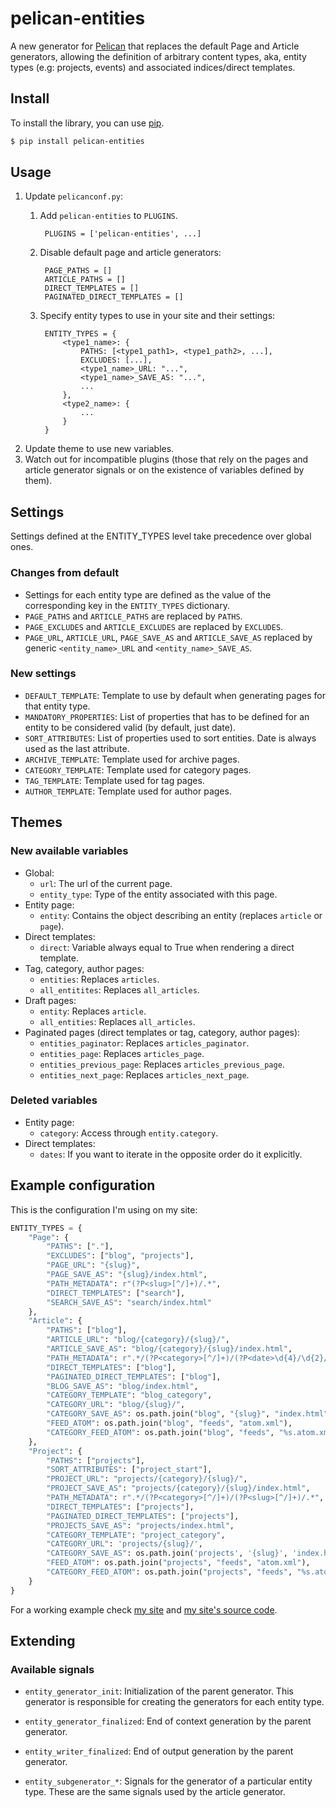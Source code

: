 # pelican-entities

A new generator for [Pelican](http://pelican.readthedocs.org/en/latest/) that
replaces the default Page and Article generators, allowing the definition of
arbitrary content types, aka, entity types (e.g: projects, events) and
associated indices/direct templates.

## Install

To install the library, you can use
[pip](http://www.pip-installer.org/en/latest/).

```bash
$ pip install pelican-entities
```


## Usage

1. Update `pelicanconf.py`:
    1. Add `pelican-entities` to `PLUGINS`.
            
            PLUGINS = ['pelican-entities', ...]

    2. Disable default page and article generators:
            
            PAGE_PATHS = []
            ARTICLE_PATHS = []
            DIRECT_TEMPLATES = []
            PAGINATED_DIRECT_TEMPLATES = []

    3. Specify entity types to use in your site and their settings:

            ENTITY_TYPES = {
                <type1_name>: {
                    PATHS: [<type1_path1>, <type1_path2>, ...],
                    EXCLUDES: [...],
                    <type1_name>_URL: "...",
                    <type1_name>_SAVE_AS: "...",
                    ...
                },
                <type2_name>: {
                    ...
                }
            }

2. Update theme to use new variables.
3. Watch out for incompatible plugins (those that rely on the pages and 
   article generator signals or on the existence of variables defined by
   them).


## Settings

Settings defined at the ENTITY_TYPES level take precedence over global
ones.

### Changes from default
* Settings for each entity type are defined as the value of the corresponding
  key in the `ENTITY_TYPES` dictionary.
* `PAGE_PATHS` and `ARTICLE_PATHS` are replaced by `PATHS`.
* `PAGE_EXCLUDES` and `ARTICLE_EXCLUDES` are replaced by `EXCLUDES`.
* `PAGE_URL`, `ARTICLE_URL`, `PAGE_SAVE_AS` and `ARTICLE_SAVE_AS` replaced by
  generic `<entity_name>_URL` and `<entity_name>_SAVE_AS`.

### New settings
* `DEFAULT_TEMPLATE`: Template to use by default when generating pages for
  that entity type.
* `MANDATORY_PROPERTIES`: List of properties that has to be defined for an
  entity to be considered valid (by default, just date).
* `SORT_ATTRIBUTES`: List of properties used to sort entities. Date is 
  always used as the last attribute.
* `ARCHIVE_TEMPLATE`: Template used for archive pages.
* `CATEGORY_TEMPLATE`: Template used for category pages.
* `TAG_TEMPLATE`: Template used for tag pages.
* `AUTHOR_TEMPLATE`: Template used for author pages.

## Themes

### New available variables

* Global:
    * `url`: The url of the current page.
    * `entity_type`: Type of the entity associated with this page.
* Entity page:
    * `entity`: Contains the object describing an entity (replaces `article`
       or `page`).
* Direct templates:
    * `direct`: Variable always equal to True when rendering a direct template.
* Tag, category, author pages:
    * `entities`: Replaces `articles`.
    * `all_entitites`: Replaces `all_articles`.
* Draft pages:
    * `entity`: Replaces `article`.
    * `all_entities`: Replaces `all_articles`.
* Paginated pages (direct templates or tag, category, author pages):
    * `entities_paginator`: Replaces `articles_paginator`.
    * `entities_page`: Replaces `articles_page`.
    * `entities_previous_page`: Replaces `articles_previous_page`.
    * `entities_next_page`: Replaces `articles_next_page`.

### Deleted variables
* Entity page:
    * `category`: Access through `entity.category`.
* Direct templates:
    * `dates`: If you want to iterate in the opposite order do it explicitly.

## Example configuration

This is the configuration I'm using on my site:

``` python
ENTITY_TYPES = {
    "Page": {
        "PATHS": ["."],
        "EXCLUDES": ["blog", "projects"],
        "PAGE_URL": "{slug}",
        "PAGE_SAVE_AS": "{slug}/index.html",
        "PATH_METADATA": r"(?P<slug>[^/]+)/.*",
        "DIRECT_TEMPLATES": ["search"],
        "SEARCH_SAVE_AS": "search/index.html"
    },
    "Article": {
        "PATHS": ["blog"],
        "ARTICLE_URL": "blog/{category}/{slug}/",
        "ARTICLE_SAVE_AS": "blog/{category}/{slug}/index.html",
        "PATH_METADATA": r".*/(?P<category>[^/]+)/(?P<date>\d{4}/\d{2}/\d{2})/(?P<slug>[^/]+)/.*",
        "DIRECT_TEMPLATES": ["blog"],
        "PAGINATED_DIRECT_TEMPLATES": ["blog"],
        "BLOG_SAVE_AS": "blog/index.html",
        "CATEGORY_TEMPLATE": "blog_category",
        "CATEGORY_URL": "blog/{slug}/",
        "CATEGORY_SAVE_AS": os.path.join("blog", "{slug}", "index.html"),
        "FEED_ATOM": os.path.join("blog", "feeds", "atom.xml"),
        "CATEGORY_FEED_ATOM": os.path.join("blog", "feeds", "%s.atom.xml")
    },
    "Project": {
        "PATHS": ["projects"],
        "SORT_ATTRIBUTES": ["project_start"],
        "PROJECT_URL": "projects/{category}/{slug}/",
        "PROJECT_SAVE_AS": "projects/{category}/{slug}/index.html",
        "PATH_METADATA": r".*/(?P<category>[^/]+)/(?P<slug>[^/]+)/.*",
        "DIRECT_TEMPLATES": ["projects"],
        "PAGINATED_DIRECT_TEMPLATES": ["projects"],
        "PROJECTS_SAVE_AS": "projects/index.html",
        "CATEGORY_TEMPLATE": "project_category",
        "CATEGORY_URL": 'projects/{slug}/',
        "CATEGORY_SAVE_AS": os.path.join('projects', '{slug}', 'index.html'),
        "FEED_ATOM": os.path.join("projects", "feeds", "atom.xml"),
        "CATEGORY_FEED_ATOM": os.path.join("projects", "feeds", "%s.atom.xml")
    }
}
```

For a working example check [my site](http://www.alexjf.net) and [my site's source
code](https://github.com/AlexJF/alexjf.net).

## Extending

### Available signals

* `entity_generator_init`: Initialization of the parent generator. This
  generator is responsible for creating the generators for each entity type.
* `entity_generator_finalized`: End of context generation by the parent
  generator.
* `entity_writer_finalized`: End of output generation by the parent generator.

* `entity_subgenerator_*`: Signals for the generator of a particular entity
  type. These are the same signals used by the article generator.

